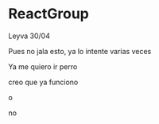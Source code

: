 # ReactGroup
Leyva 30/04

Pues no jala esto, ya lo intente varias veces

Ya me quiero ir perro

creo que ya funciono

o 

no